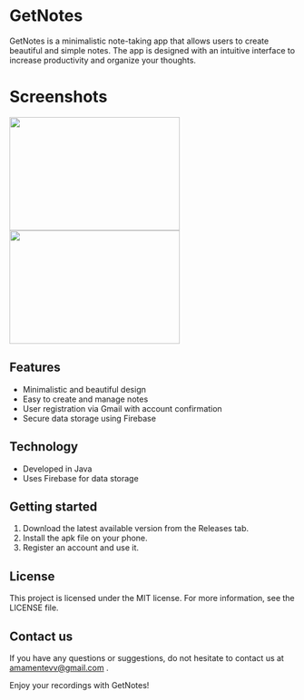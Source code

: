 # GetNotes

GetNotes is a minimalistic note-taking app that allows users to create beautiful and simple notes. The app is designed with an intuitive interface to increase productivity and organize your thoughts.

# Screenshots

<img src="https://github.com/user-attachments/assets/79a18d60-f53b-463d-a13a-7ab871f56bcb" width="300" height="200" />
<img src="https://github.com/user-attachments/assets/eb40adbd-08cc-42b6-99e7-c514c04c889d" width="300" height="200" />

## Features

- Minimalistic and beautiful design
- Easy to create and manage notes
- User registration via Gmail with account confirmation
- Secure data storage using Firebase

## Technology

- Developed in Java
- Uses Firebase for data storage

## Getting started

1. Download the latest available version from the Releases tab.
2. Install the apk file on your phone.
3. Register an account and use it.

## License

This project is licensed under the MIT license. For more information, see the LICENSE file.

## Contact us

If you have any questions or suggestions, do not hesitate to contact us at amamentevv@gmail.com . 

Enjoy your recordings with GetNotes!
